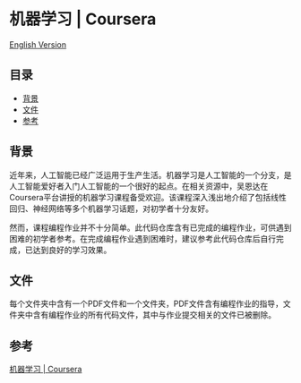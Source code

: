 # 机器学习 | Coursera

[English Version](https://github.com/BevisChou/Machine-Learning-by-Andrew-Ng-on-Coursera/blob/master/README.md)

## 目录

- [背景](#背景)
- [文件](#文件)
- [参考](#参考)

## 背景

近年来，人工智能已经广泛运用于生产生活。机器学习是人工智能的一个分支，是人工智能爱好者入门人工智能的一个很好的起点。在相关资源中，吴恩达在Coursera平台讲授的机器学习课程备受欢迎。该课程深入浅出地介绍了包括线性回归、神经网络等多个机器学习话题，对初学者十分友好。

然而，课程编程作业并不十分简单。此代码仓库含有已完成的编程作业，可供遇到困难的初学者参考。在完成编程作业遇到困难时，建议参考此代码仓库后自行完成，已达到良好的学习效果。

## 文件

每个文件夹中含有一个PDF文件和一个文件夹，PDF文件含有编程作业的指导，文件夹中含有编程作业的所有代码文件，其中与作业提交相关的文件已被删除。

## 参考

[机器学习 | Coursera](https://www.coursera.org/learn/machine-learning)